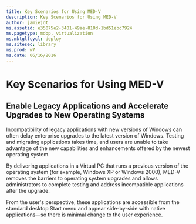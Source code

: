 ```yaml
---
title: Key Scenarios for Using MED-V
description: Key Scenarios for Using MED-V
author: jamiejdt
ms.assetid: e35075e2-3401-49ae-810d-1bd51ebc7924
ms.pagetype: mdop, virtualization
ms.mktglfcycl: deploy
ms.sitesec: library
ms.prod: w7
ms.date: 06/16/2016
---
```



# Key Scenarios for Using MED-V


## Enable Legacy Applications and Accelerate Upgrades to New Operating Systems


Incompatibility of legacy applications with new versions of Windows can often delay enterprise upgrades to the latest version of Windows. Testing and migrating applications takes time, and users are unable to take advantage of the new capabilities and enhancements offered by the newest operating system.

By delivering applications in a Virtual PC that runs a previous version of the operating system (for example, Windows XP or Windows 2000), MED-V removes the barriers to operating system upgrades and allows administrators to complete testing and address incompatible applications after the upgrade.

From the user's perspective, these applications are accessible from the standard desktop Start menu and appear side-by-side with native applications—so there is minimal change to the user experience.

 

 





